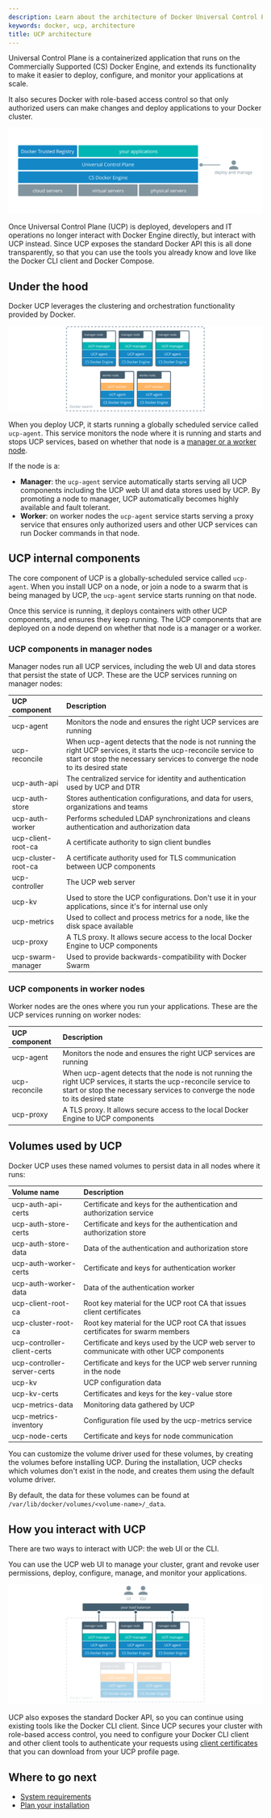 ```yaml
---
description: Learn about the architecture of Docker Universal Control Plane.
keywords: docker, ucp, architecture
title: UCP architecture
---
```


Universal Control Plane is a containerized application that runs on the
Commercially Supported (CS) Docker Engine, and extends its functionality to
make it easier to deploy, configure, and monitor your applications at scale.

It also secures Docker with role-based access control so that only authorized
users can make changes and deploy applications to your Docker cluster.

![](images/architecture-1.svg)

Once Universal Control Plane (UCP) is deployed, developers and IT operations
no longer interact with Docker Engine directly, but interact with UCP instead.
Since UCP exposes the standard Docker API this is all done transparently, so
that you can use the tools you already know and love like the Docker CLI client
and Docker Compose.


## Under the hood

Docker UCP leverages the clustering and orchestration functionality provided
by Docker.

![](images/architecture-2.svg)


When you deploy UCP, it starts running a globally scheduled service called
`ucp-agent`. This service monitors the node where it is running and starts
and stops UCP services, based on whether that node is a
[manager or a worker node](/engine/swarm/key-concepts.md).

If the node is a:

* **Manager**: the `ucp-agent` service automatically starts serving all UCP
components including the UCP web UI and data stores used by UCP. By promoting
a node to manager, UCP automatically becomes highly available and fault tolerant.
* **Worker**: on worker nodes the `ucp-agent` service starts serving a proxy
service that ensures only authorized users and other UCP services can run Docker
commands in that node.


## UCP internal components

The core component of UCP is a globally-scheduled service called `ucp-agent`.
When you install UCP on a node, or join a node to a swarm that is being managed
by UCP, the `ucp-agent` service starts running on that node.

Once this service is running, it deploys containers with other UCP components,
and ensures they keep running. The UCP components that are deployed
on a node depend on whether that node is a manager or a worker.

### UCP components in manager nodes

Manager nodes run all UCP services, including the web UI and data stores that
persist the state of UCP. These are the UCP services running on manager nodes:

| UCP component       | Description                                                                                                                                                                                       |
|:--------------------|:--------------------------------------------------------------------------------------------------------------------------------------------------------------------------------------------------|
| ucp-agent           | Monitors the node and ensures the right UCP services are running                                                                                                                                  |
| ucp-reconcile       | When ucp-agent detects that the node is not running the right UCP services, it starts the ucp-reconcile service to start or stop the necessary services to converge the node to its desired state |
| ucp-auth-api        | The centralized service for identity and authentication used by UCP and DTR                                                                                                                       |
| ucp-auth-store      | Stores authentication configurations, and data for users, organizations and teams                                                                                                                 |
| ucp-auth-worker     | Performs scheduled LDAP synchronizations and cleans authentication and authorization data                                                                                                         |
| ucp-client-root-ca  | A certificate authority to sign client bundles                                                                                                                                                    |
| ucp-cluster-root-ca | A certificate authority used for TLS communication between UCP components                                                                                                                         |
| ucp-controller      | The UCP web server                                                                                                                                                                                |
| ucp-kv              | Used to store the UCP configurations. Don't use it in your applications, since it's for internal use only                                                                                         |
| ucp-metrics         | Used to collect and process metrics for a node, like the disk space available                                                                                                                     |
| ucp-proxy           | A TLS proxy. It allows secure access to the local Docker Engine to UCP components                                                                                                                 |
| ucp-swarm-manager   | Used to provide backwards-compatibility with Docker Swarm                                                                                                                                         |




### UCP components in worker nodes

Worker nodes are the ones where you run your applications. These are the UCP
services running on worker nodes:

| UCP component | Description                                                                                                                                                                                       |
|:--------------|:--------------------------------------------------------------------------------------------------------------------------------------------------------------------------------------------------|
| ucp-agent     | Monitors the node and ensures the right UCP services are running                                                                                                                                  |
| ucp-reconcile | When ucp-agent detects that the node is not running the right UCP services, it starts the ucp-reconcile service to start or stop the necessary services to converge the node to its desired state |
| ucp-proxy     | A TLS proxy. It allows secure access to the local Docker Engine to UCP components                                                                                                                 |

## Volumes used by UCP

Docker UCP uses these named volumes to persist data in all nodes where it runs:

| Volume name                 | Description                                                                              |
|:----------------------------|:-----------------------------------------------------------------------------------------|
| ucp-auth-api-certs          | Certificate and keys for the authentication and authorization service                    |
| ucp-auth-store-certs        | Certificate and keys for the authentication and authorization store                      |
| ucp-auth-store-data         | Data of the authentication and authorization store                                       |
| ucp-auth-worker-certs       | Certificate and keys for authentication worker                                           |
| ucp-auth-worker-data        | Data of the authentication worker                                                        |
| ucp-client-root-ca          | Root key material for the UCP root CA that issues client certificates                    |
| ucp-cluster-root-ca         | Root key material for the UCP root CA that issues certificates for swarm members         |
| ucp-controller-client-certs | Certificate and keys used by the UCP web server to communicate with other UCP components |
| ucp-controller-server-certs | Certificate and keys for the UCP web server running in the node                          |
| ucp-kv                      | UCP configuration data                                                                   |
| ucp-kv-certs                | Certificates and keys for the key-value store                                            |
| ucp-metrics-data            | Monitoring data gathered by UCP                                                          |
| ucp-metrics-inventory       | Configuration file used by the ucp-metrics service                                       |
| ucp-node-certs              | Certificate and keys for node communication                                              |


You can customize the volume driver used for these volumes, by creating
the volumes before installing UCP. During the installation, UCP checks which
volumes don't exist in the node, and creates them using the default volume
driver.

By default, the data for these volumes can be found at
`/var/lib/docker/volumes/<volume-name>/_data`.

## How you interact with UCP

There are two ways to interact with UCP: the web UI or the CLI.

You can use the UCP web UI to manage your cluster, grant and revoke user
permissions, deploy, configure, manage, and monitor your applications.

![](images/architecture-3.svg)

UCP also exposes the standard Docker API, so you can continue using existing
tools like the Docker CLI client. Since UCP secures your cluster with role-based
access control, you need to configure your Docker CLI client and other client
tools to authenticate your requests using
[client certificates](user/access-ucp/index.md) that you can download
from your UCP profile page.


## Where to go next

* [System requirements](admin/install/system-requirements.md)
* [Plan your installation](admin/install/system-requirements.md)
